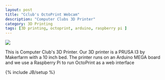 ```yaml
---
layout: post
title: "Cclub's OctoPrint Webcam"
description: "Computer Clubs 3D Printer"
category: 3D Printing
tags: [3D printing, octoprint, arduino, raspberry pi ]
---
```

<div id="webcam_container">
<img id="webcam_image" data-bind="css: { flipH: settings.webcam_flipH(), flipV: settings.webcam_flipV() }" class="" src="http://t4ls.duckdns.org:1337/webcam/?action=stream?1434033917766">
</div>
<p>This is Computer Club's 3D Printer. Our 3D printer is a PRUSA I3 by Makerfarm with a 10 inch bed. The printer runs on an Arduino MEGA board and we use a Raspberry Pi to run OctoPrint as a web interface</p>
{% include JB/setup %}
